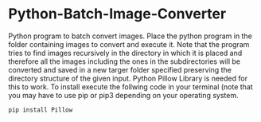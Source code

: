 # Python-Batch-Image-Converter
Python program to batch convert images.
Place the python program in the folder containing images to convert and execute it. Note that the program tries to find images recursively in the directory in which it is placed and therefore all the images including the ones in the subdirectories will be converted and saved in a new targer folder specified preserving the directory structure of the given input.
Python Pillow Library is needed for this to work. To install execute the follwing code in your terminal (note that you may have to use pip or pip3 depending on your operating system. 
```
pip install Pillow
```

